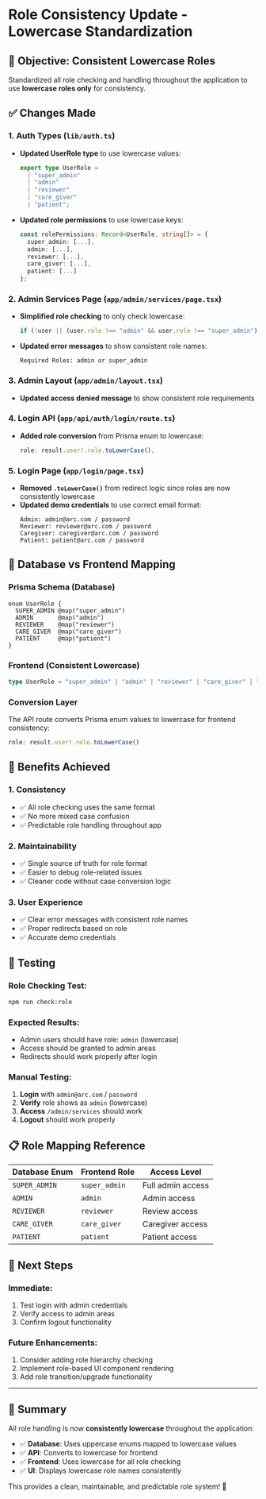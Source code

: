 # Role Consistency Update - Lowercase Standardization

## 🎯 **Objective: Consistent Lowercase Roles**

Standardized all role checking and handling throughout the application to use **lowercase roles only** for consistency.

## ✅ **Changes Made**

### **1. Auth Types (`lib/auth.ts`)**
- **Updated UserRole type** to use lowercase values:
  ```typescript
  export type UserRole =
    | "super_admin"
    | "admin" 
    | "reviewer"
    | "care_giver"
    | "patient";
  ```

- **Updated role permissions** to use lowercase keys:
  ```typescript
  const rolePermissions: Record<UserRole, string[]> = {
    super_admin: [...],
    admin: [...],
    reviewer: [...],
    care_giver: [...],
    patient: [...]
  };
  ```

### **2. Admin Services Page (`app/admin/services/page.tsx`)**
- **Simplified role checking** to only check lowercase:
  ```typescript
  if (!user || (user.role !== "admin" && user.role !== "super_admin"))
  ```

- **Updated error messages** to show consistent role names:
  ```
  Required Roles: admin or super_admin
  ```

### **3. Admin Layout (`app/admin/layout.tsx`)**
- **Updated access denied message** to show consistent role requirements

### **4. Login API (`app/api/auth/login/route.ts`)**
- **Added role conversion** from Prisma enum to lowercase:
  ```typescript
  role: result.user!.role.toLowerCase(),
  ```

### **5. Login Page (`app/login/page.tsx`)**
- **Removed `.toLowerCase()`** from redirect logic since roles are now consistently lowercase
- **Updated demo credentials** to use correct email format:
  ```
  Admin: admin@arc.com / password
  Reviewer: reviewer@arc.com / password
  Caregiver: caregiver@arc.com / password
  Patient: patient@arc.com / password
  ```

## 🔄 **Database vs Frontend Mapping**

### **Prisma Schema (Database)**
```prisma
enum UserRole {
  SUPER_ADMIN @map("super_admin")
  ADMIN       @map("admin") 
  REVIEWER    @map("reviewer")
  CARE_GIVER  @map("care_giver")
  PATIENT     @map("patient")
}
```

### **Frontend (Consistent Lowercase)**
```typescript
type UserRole = "super_admin" | "admin" | "reviewer" | "care_giver" | "patient"
```

### **Conversion Layer**
The API route converts Prisma enum values to lowercase for frontend consistency:
```typescript
role: result.user!.role.toLowerCase()
```

## 🎯 **Benefits Achieved**

### **1. Consistency**
- ✅ All role checking uses the same format
- ✅ No more mixed case confusion
- ✅ Predictable role handling throughout app

### **2. Maintainability**
- ✅ Single source of truth for role format
- ✅ Easier to debug role-related issues
- ✅ Cleaner code without case conversion logic

### **3. User Experience**
- ✅ Clear error messages with consistent role names
- ✅ Proper redirects based on role
- ✅ Accurate demo credentials

## 🧪 **Testing**

### **Role Checking Test:**
```bash
npm run check:role
```

### **Expected Results:**
- Admin users should have role: `admin` (lowercase)
- Access should be granted to admin areas
- Redirects should work properly after login

### **Manual Testing:**
1. **Login** with `admin@arc.com` / `password`
2. **Verify** role shows as `admin` (lowercase)
3. **Access** `/admin/services` should work
4. **Logout** should work properly

## 📋 **Role Mapping Reference**

| Database Enum | Frontend Role | Access Level |
|---------------|---------------|--------------|
| `SUPER_ADMIN` | `super_admin` | Full admin access |
| `ADMIN`       | `admin`       | Admin access |
| `REVIEWER`    | `reviewer`    | Review access |
| `CARE_GIVER`  | `care_giver`  | Caregiver access |
| `PATIENT`     | `patient`     | Patient access |

## 🚀 **Next Steps**

### **Immediate:**
1. Test login with admin credentials
2. Verify access to admin areas
3. Confirm logout functionality

### **Future Enhancements:**
1. Consider adding role hierarchy checking
2. Implement role-based UI component rendering
3. Add role transition/upgrade functionality

---

## 🎉 **Summary**

All role handling is now **consistently lowercase** throughout the application:
- ✅ **Database**: Uses uppercase enums mapped to lowercase values
- ✅ **API**: Converts to lowercase for frontend
- ✅ **Frontend**: Uses lowercase for all role checking
- ✅ **UI**: Displays lowercase role names consistently

This provides a clean, maintainable, and predictable role system! 🎯
